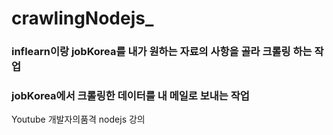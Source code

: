 # crawlingNodejs_

### inflearn이랑 jobKorea를 내가 원하는 자료의 사항을 골라 크롤링 하는 작업

### jobKorea에서 크롤링한 데이터를 내 메일로 보내는 작업





Youtube 개발자의품격 nodejs 강의
